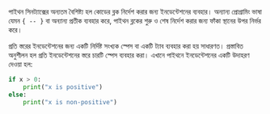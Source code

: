 পাইথন সিনট্যাক্সের অন্যতম বৈশিষ্ট্য হল কোডের ব্লক নির্দেশ করার জন্য ইনডেন্টেশনের ব্যবহার। অন্যান্য প্রোগ্রামিং ভাষা যেমন `{ -- }` বা অন্যান্য প্রতীক ব্যবহার করে, পাইথন ব্লকের শুরু ও শেষ নির্দেশ করার জন্য ফাঁকা স্থানের উপর নির্ভর করে।

প্রতি স্তরের ইনডেন্টেশনের জন্য একটি নির্দিষ্ট সংখ্যক স্পেস বা একটি ট্যাব ব্যবহার করা হয় সাধারণত। প্রস্তাবিত অনুশীলন হল প্রতি ইনডেন্টেশনের স্তরে চারটি স্পেস ব্যবহার করা। এখানে পাইথনে ইনডেন্টেশনের একটি উদাহরণ দেওয়া হল:

```python
if x > 0:
    print("x is positive")
else:
    print("x is non-positive")
```

